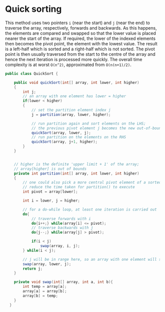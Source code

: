 # Quick sorting

This method uses two pointers ```i``` (near the start) and ```j``` (near the end) to traverse the array, respectively, forwards and backwards. As this happens, the elements are compared and swapped so that the lower value is placed nearer the start of the array. If required, the lower of the indexed elements then becomes the pivot point, the element with the lowest value. The result is a left-half which is sorted and a right-half which is not sorted. The pivot point is then usually traversed from the start to the centre of the array and hence the next iteration is processed more quickly. The overall time complexity is at worst ```O(n^2)```, approximated from ```O(n(n+1)/2)```.

```java
public class QuickSort {

    public void quickSort(int[] array, int lower, int higher)
    {
        int j;
        // an array with one element has lower = higher
        if(lower < higher)
        {
            // set the partition element index j
            j = partition(array, lower, higher);

            // run partition again and sort elements on the LHS; 
            // the previous pivot element j becomes the new out-of-bounds index
            quickSort(array, lower, j);
            // run partition on the elements on the RHS
            quickSort(array, j+1, higher);
        }
    }


    // higher is the definite 'upper limit + 1' of the array; 
    // array[higher] is out of bounds
    private int partition(int[] array, int lower, int higher)
    {
        // one could also pick a more central pivot element of a sorted list and 
        // reduce the time taken for partition() to execute
        int pivot = array[lower];

        int i = lower, j = higher;

        // for a do-while loop, at least one iteration is carried out
        do{
            // traverse forwards with i
            do{i++;} while(array[i] <= pivot);
            // traverse backwards with j
            do{j--;} while(array[j] > pivot);

            if(i < j)
                swap(array, i, j);
        } while(i < j);

        // j will be in range here, so an array with one element will swap with itself
        swap(array, lower, j);
        return j;
    }

    private void swap(int[] array, int a, int b){
        int temp = array[a];
        array[a] = array[b];
        array[b] = temp;
    }
  }
```
